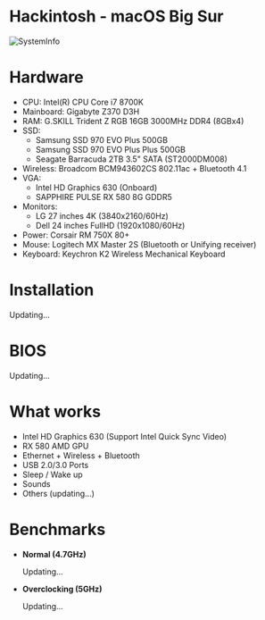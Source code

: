 

# Hackintosh - macOS Big Sur
![SystemInfo](https://raw.githubusercontent.com/huongdp/Hackintosh/master/Screenshot/BigSur/Overview.png)

# Hardware

- CPU: Intel(R) CPU Core i7 8700K
- Mainboard: Gigabyte Z370 D3H
- RAM: G.SKILL Trident Z RGB 16GB 3000MHz DDR4 (8GBx4) 
- SSD:
    - Samsung SSD 970 EVO Plus 500GB
    - Samsung SSD 970 EVO Plus Plus 500GB
    - Seagate Barracuda 2TB 3.5" SATA (ST2000DM008)
- Wireless: Broadcom BCM943602CS  802.11ac + Bluetooth 4.1
- VGA:
  - Intel HD Graphics 630 (Onboard)
  - SAPPHIRE PULSE RX 580 8G GDDR5
- Monitors:
  - LG 27 inches 4K (3840x2160/60Hz)
  - Dell 24 inches FullHD (1920x1080/60Hz)
- Power: Corsair RM 750X 80+
- Mouse: Logitech MX Master 2S (Bluetooth or Unifying receiver)
- Keyboard: Keychron K2 Wireless Mechanical Keyboard
  
# Installation
 Updating...
# BIOS
 Updating...

# What works
 - Intel HD Graphics 630 (Support Intel Quick Sync Video)
 - RX 580 AMD GPU
 - Ethernet + Wireless + Bluetooth
 - USB 2.0/3.0 Ports
 - Sleep / Wake up
 - Sounds
 - Others (updating...)
# Benchmarks
- **Normal (4.7GHz)**

  Updating...

- **Overclocking (5GHz)**

  Updating...